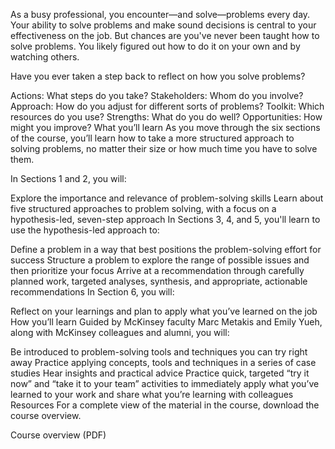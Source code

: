As a busy professional, you encounter—and solve—problems every day. Your ability to solve problems and make sound decisions is central to your effectiveness on the job. But chances are you've never been taught how to solve problems. You likely figured out how to do it on your own and by watching others.

Have you ever taken a step back to reflect on how you solve problems?

Actions: What steps do you take?
Stakeholders: Whom do you involve?
Approach: How do you adjust for different sorts of problems?
Toolkit: Which resources do you use?
Strengths: What do you do well?
Opportunities: How might you improve?
What you’ll learn
As you move through the six sections of the course, you’ll learn how to take a more structured approach to solving problems, no matter their size or how much time you have to solve them.

In Sections 1 and 2, you will:

Explore the importance and relevance of problem-solving skills
Learn about five structured approaches to problem solving, with a focus on a hypothesis-led, seven-step approach
In Sections 3, 4, and 5, you'll learn to use the hypothesis-led approach to:

Define a problem in a way that best positions the problem-solving effort for success
Structure a problem to explore the range of possible issues and then prioritize your focus
Arrive at a recommendation through carefully planned work, targeted analyses, synthesis, and appropriate, actionable recommendations
In Section 6, you will:

Reflect on your learnings and plan to apply what you’ve learned on the job
How you’ll learn
Guided by McKinsey faculty Marc Metakis and Emily Yueh, along with McKinsey colleagues and alumni, you will:

Be introduced to problem-solving tools and techniques you can try right away
Practice applying concepts, tools and techniques in a series of case studies
Hear insights and practical advice
Practice quick, targeted “try it now” and “take it to your team” activities to immediately apply what you’ve learned to your work and share what you’re learning with colleagues
Resources
For a complete view of the material in the course, download the course overview.

Course overview (PDF)
